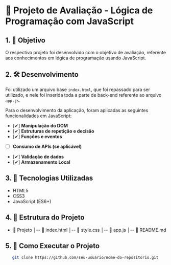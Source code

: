 # 📌 Projeto de Avaliação - Lógica de Programação com JavaScript

## 1. 🎯 Objetivo  
O respectivo projeto foi desenvolvido com o objetivo de avaliação, referente aos conhecimentos em lógica de programação usando JavaScript.

## 2. 🛠 Desenvolvimento  
Foi utilizado um arquivo base `index.html`, que foi repassado para ser utilizado, e nele foi inserida toda a parte de back-end referente ao arquivo `app.js`.  

Para o desenvolvimento da aplicação, foram aplicadas as seguintes funcionalidades em JavaScript:

- [✔] **Manipulação do DOM**  
- [✔] **Estruturas de repetição e decisão**  
- [✔] **Funções e eventos**  
- [  ] **Consumo de APIs (se aplicável)**  
- [✔] **Validação de dados**  
- [✔] **Armazenamento Local**  

## 3. 🚀 Tecnologias Utilizadas  
- HTML5  
- CSS3  
- JavaScript (ES6+)  

## 4. 📂 Estrutura do Projeto  
- 📁 Projeto │-- 📄 index.html │-- 📄 style.css │-- 📄 app.js │-- 📄 README.md

## 5. 📌 Como Executar o Projeto
```bash
   git clone https://github.com/seu-usuario/nome-do-repositorio.git